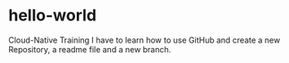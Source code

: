# hello-world
Cloud-Native Training
I have to learn how to use GitHub and create a new Repository, a readme file and a new branch.
